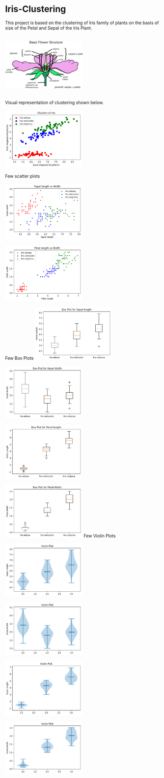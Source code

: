 # Iris-Clustering
This project is based on the clustering of Iris family of plants on the basis of size of the Petal and Sepal of the Iris Plant. 
<br><br><br>
<img src="flower.jpg" width="50%">
<br><br><br>
Visual representation of clustering shown below.
<br><br>
<img src="analysis2.png" width="50%">
<br><br>
Few scatter plots
<br><br>
<img src="analysis3.png" width="50%">
<br><br>
<img src="analysis4.png" width="50%">
<br><br>
Few Box Plots
<img src="analysis5.png" width="50%">
<br><br>
<img src="analysis6.png" width="50%">
<br><br>
<img src="analysis7.png" width="50%">
<br><br>
<img src="analysis8.png" width="50%">
Few Violin Plots
<br><br>
<img src="analysis9.png" width="50%">
<br><br>
<img src="analysis10.png" width="50%">
<br><br>
<img src="analysis11.png" width="50%">
<br><br>
<img src="analysis12.png" width="50%">

